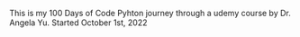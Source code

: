 This is my 100 Days of Code Pyhton journey through a udemy course by Dr. Angela Yu.
Started October 1st, 2022
